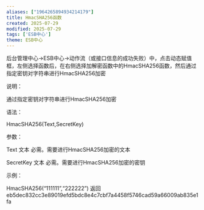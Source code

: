 ```yaml
---
aliases: ["1964265894934214179"]
title: HmacSHA256函数
created: 2025-07-29
modified: 2025-07-29
tags: ['ESB中心']
theme: ESB中心
---
```


后台管理中心->ESB中心->动作流（或接口信息的成功失败）中，点击动态赋值框，左侧选择函数后，在右侧选择加解密函数中的HmacSHA256函数，然后通过指定密钥对字符串进行HmacSHA256加密

说明：

通过指定密钥对字符串进行HmacSHA256加密

语法：

HmacSHA256(Text,SecretKey)

参数：

Text 文本 必需。需要进行HmacSHA256加密的文本

SecretKey 文本 必需。需要进行HmacSHA256加密的密钥

示例：

HmacSHA256(“111111”,“222222”) 返回 eb5dec832cc3e89019efd5bdc8e4c7cbf7a4458f5746cad59a66009ab835e1fa